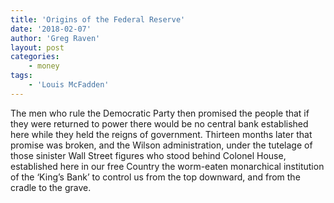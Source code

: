 ```yaml
---
title: 'Origins of the Federal Reserve'
date: '2018-02-07'
author: 'Greg Raven'
layout: post
categories:
    - money
tags:
    - 'Louis McFadden'
---
```


The men who rule the Democratic Party then promised the people that if they were returned to power there would be no central bank established here while they held the reigns of government. Thirteen months later that promise was broken, and the Wilson administration, under the tutelage of those sinister Wall Street figures who stood behind Colonel House, established here in our free Country the worm-eaten monarchical institution of the ‘King’s Bank’ to control us from the top downward, and from the cradle to the grave.